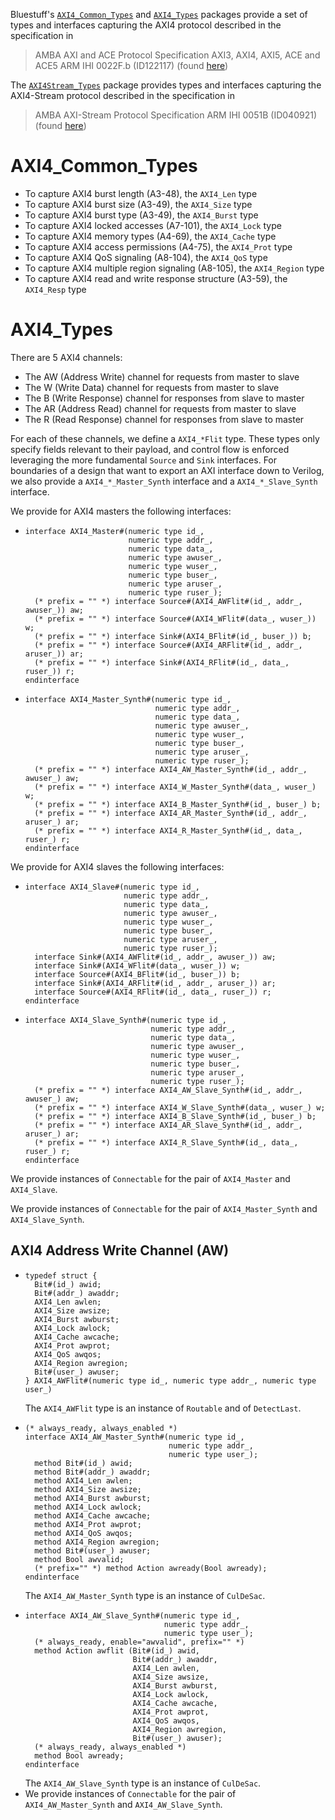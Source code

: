 Bluestuff's [`AXI4_Common_Types`](AXI4_Common_Types.bsv) and [`AXI4_Types`](AXI4_Types.bsv) packages provide a set of types and interfaces capturing the AXI4 protocol described in the specification in
> AMBA AXI and ACE Protocol Specification
> AXI3, AXI4, AXI5, ACE and ACE5
> ARM IHI 0022F.b (ID122117) (found [here](https://developer.arm.com/documentation/ihi0022/fb))

The [`AXI4Stream_Types`](AXI4Stream_Types.bsv) package provides types and interfaces capturing the AXI4-Stream protocol described in the specification in
> AMBA AXI-Stream Protocol Specification
> ARM IHI 0051B (ID040921) (found [here](https://developer.arm.com/documentation/ihi0051/b))

# AXI4_Common_Types
- To capture AXI4 burst length (A3-48), the `AXI4_Len` type
- To capture AXI4 burst size (A3-49), the `AXI4_Size` type
- To capture AXI4 burst type (A3-49), the `AXI4_Burst` type
- To capture AXI4 locked accesses (A7-101), the `AXI4_Lock` type
- To capture AXI4 memory types (A4-69), the `AXI4_Cache` type
- To capture AXI4 access permissions (A4-75), the `AXI4_Prot` type
- To capture AXI4 QoS signaling (A8-104), the `AXI4_QoS` type
- To capture AXI4 multiple region signaling (A8-105), the `AXI4_Region` type
- To capture AXI4 read and write response structure (A3-59), the `AXI4_Resp` type

# AXI4_Types

There are 5 AXI4 channels:
- The AW (Address Write) channel for requests from master to slave
- The W (Write Data) channel for requests from master to slave
- The B (Write Response) channel for responses from slave to master
- The AR (Address Read) channel for requests from master to slave
- The R (Read Response) channel for responses from slave to master

For each of these channels, we define a `AXI4_*Flit` type. These types only specify fields relevant to their payload, and control flow is enforced leveraging the more fundamental `Source` and `Sink` interfaces. For boundaries of a design that want to export an AXI interface down to Verilog, we also provide a `AXI4_*_Master_Synth` interface and a `AXI4_*_Slave_Synth` interface.

We provide for AXI4 masters the following interfaces:
- ```bsv
  interface AXI4_Master#(numeric type id_,
                         numeric type addr_,
                         numeric type data_,
                         numeric type awuser_,
                         numeric type wuser_,
                         numeric type buser_,
                         numeric type aruser_,
                         numeric type ruser_);
    (* prefix = "" *) interface Source#(AXI4_AWFlit#(id_, addr_, awuser_)) aw;
    (* prefix = "" *) interface Source#(AXI4_WFlit#(data_, wuser_)) w;
    (* prefix = "" *) interface Sink#(AXI4_BFlit#(id_, buser_)) b;
    (* prefix = "" *) interface Source#(AXI4_ARFlit#(id_, addr_, aruser_)) ar;
    (* prefix = "" *) interface Sink#(AXI4_RFlit#(id_, data_, ruser_)) r;
  endinterface
  ```
- ```bsv
  interface AXI4_Master_Synth#(numeric type id_,
                               numeric type addr_,
                               numeric type data_,
                               numeric type awuser_,
                               numeric type wuser_,
                               numeric type buser_,
                               numeric type aruser_,
                               numeric type ruser_);
    (* prefix = "" *) interface AXI4_AW_Master_Synth#(id_, addr_, awuser_) aw;
    (* prefix = "" *) interface AXI4_W_Master_Synth#(data_, wuser_) w;
    (* prefix = "" *) interface AXI4_B_Master_Synth#(id_, buser_) b;
    (* prefix = "" *) interface AXI4_AR_Master_Synth#(id_, addr_, aruser_) ar;
    (* prefix = "" *) interface AXI4_R_Master_Synth#(id_, data_, ruser_) r;
  endinterface
  ```

We provide for AXI4 slaves the following interfaces:
- ```bsv
  interface AXI4_Slave#(numeric type id_,
                        numeric type addr_,
                        numeric type data_,
                        numeric type awuser_,
                        numeric type wuser_,
                        numeric type buser_,
                        numeric type aruser_,
                        numeric type ruser_);
    interface Sink#(AXI4_AWFlit#(id_, addr_, awuser_)) aw;
    interface Sink#(AXI4_WFlit#(data_, wuser_)) w;
    interface Source#(AXI4_BFlit#(id_, buser_)) b;
    interface Sink#(AXI4_ARFlit#(id_, addr_, aruser_)) ar;
    interface Source#(AXI4_RFlit#(id_, data_, ruser_)) r;
  endinterface
  ```
- ```bsv
  interface AXI4_Slave_Synth#(numeric type id_,
                              numeric type addr_,
                              numeric type data_,
                              numeric type awuser_,
                              numeric type wuser_,
                              numeric type buser_,
                              numeric type aruser_,
                              numeric type ruser_);
    (* prefix = "" *) interface AXI4_AW_Slave_Synth#(id_, addr_, awuser_) aw;
    (* prefix = "" *) interface AXI4_W_Slave_Synth#(data_, wuser_) w;
    (* prefix = "" *) interface AXI4_B_Slave_Synth#(id_, buser_) b;
    (* prefix = "" *) interface AXI4_AR_Slave_Synth#(id_, addr_, aruser_) ar;
    (* prefix = "" *) interface AXI4_R_Slave_Synth#(id_, data_, ruser_) r;
  endinterface
  ```

We provide instances  of `Connectable` for the pair of `AXI4_Master` and `AXI4_Slave`.

We provide instances  of `Connectable` for the pair of `AXI4_Master_Synth` and `AXI4_Slave_Synth`.

## AXI4 Address Write Channel (AW)
- ```bsv
  typedef struct {
    Bit#(id_) awid;
    Bit#(addr_) awaddr;
    AXI4_Len awlen;
    AXI4_Size awsize;
    AXI4_Burst awburst;
    AXI4_Lock awlock;
    AXI4_Cache awcache;
    AXI4_Prot awprot;
    AXI4_QoS awqos;
    AXI4_Region awregion;
    Bit#(user_) awuser;
  } AXI4_AWFlit#(numeric type id_, numeric type addr_, numeric type user_)
  ```
  The `AXI4_AWFlit` type is an instance of `Routable` and of `DetectLast`.
- ```bsv
  (* always_ready, always_enabled *)
  interface AXI4_AW_Master_Synth#(numeric type id_,
                                  numeric type addr_,
                                  numeric type user_);
    method Bit#(id_) awid;
    method Bit#(addr_) awaddr;
    method AXI4_Len awlen;
    method AXI4_Size awsize;
    method AXI4_Burst awburst;
    method AXI4_Lock awlock;
    method AXI4_Cache awcache;
    method AXI4_Prot awprot;
    method AXI4_QoS awqos;
    method AXI4_Region awregion;
    method Bit#(user_) awuser;
    method Bool awvalid;
    (* prefix="" *) method Action awready(Bool awready);
  endinterface
  ```
  The `AXI4_AW_Master_Synth` type is an instance of `CulDeSac`.
- ```bsv
  interface AXI4_AW_Slave_Synth#(numeric type id_,
                                 numeric type addr_,
                                 numeric type user_);
    (* always_ready, enable="awvalid", prefix="" *)
    method Action awflit (Bit#(id_) awid,
                          Bit#(addr_) awaddr,
                          AXI4_Len awlen,
                          AXI4_Size awsize,
                          AXI4_Burst awburst,
                          AXI4_Lock awlock,
                          AXI4_Cache awcache,
                          AXI4_Prot awprot,
                          AXI4_QoS awqos,
                          AXI4_Region awregion,
                          Bit#(user_) awuser);
    (* always_ready, always_enabled *)
    method Bool awready;
  endinterface
  ```
  The `AXI4_AW_Slave_Synth` type is an instance of `CulDeSac`.
- We provide instances  of `Connectable` for the pair of `AXI4_AW_Master_Synth` and `AXI4_AW_Slave_Synth`.
